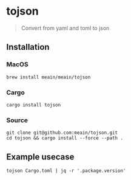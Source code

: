 # tojson

> Convert from yaml and toml to json


## Installation

### MacOS

```
brew install meain/meain/tojson
```

### Cargo

```
cargo install tojson
```

### Source

```
git clone git@github.com:meain/tojson.git
cd tojson && cargo install --force --path .
```

## Example usecase

```
tojson Cargo.toml | jq -r '.package.version'
```
